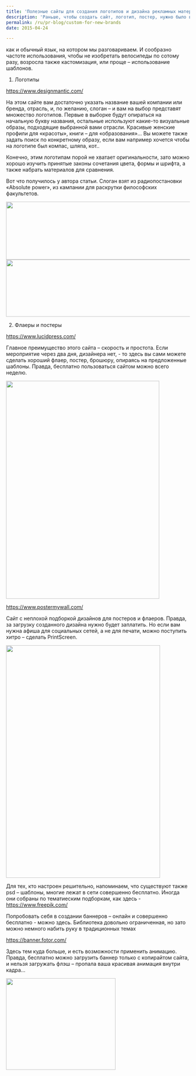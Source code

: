 ```yaml
---
title: 'Полезные сайты для создания логотипов и дизайна рекламных материалов'
description: 'Раньше, чтобы создать сайт, логотип, постер, нужно было все начинать с нуля, и без дизайнера тут было не обойтись. Но этот язык коммерческих символов стал сейчас настолько же стандартным, как и обычный язык, на котором мы разговариваем.'
permalink: /ru/pr-blog/custom-for-new-brands
date: 2015-04-24

---
```


как и обычный язык, на котором мы разговариваем. И сообразно частоте использования, чтобы не изобретать велосипеды по сотому разу, возросла также кастомизация, или проще – использование шаблонов.

1.	Логотипы

https://www.designmantic.com/

На этом сайте вам достаточно указать название вашей компании или бренда, отрасль, и, по желанию, слоган – и вам на выбор представят множество логотипов. Первые в выборке будут опираться на начальную букву названия, остальные используют какие-то визуальные образы, подходящие выбранной вами отрасли. Красивые женские профили для «красоты», книги – для «образования»… Вы можете также задать поиск по конкретному образу, если вам например хочется чтобы на логотипе был компас, шляпа, кот..

Конечно, этим логотипам порой не хватает оригинальности, зато можно хорошо изучить принятые законы сочетания цвета, формы и шрифта, а также набрать материалов для сравнения.

Вот что получилось у автора статьи. Слоган взят из радиопостановки «Absolute power», из кампании для раскрутки философских факультетов.

<img src="{{ site.assets }}/upload/2015-04-23%2014-05-32%20%D0%A1%D0%BA%D1%80%D0%B8%D0%BD%D1%88%D0%BE%D1%82%20%D1%8D%D0%BA%D1%80%D0%B0%D0%BD%D0%B0.png" alt="" class="post__img" width="580" height="158">

<img src="{{ site.assets }}/upload/2015-04-23%2014-11-11%20%D0%A1%D0%BA%D1%80%D0%B8%D0%BD%D1%88%D0%BE%D1%82%20%D1%8D%D0%BA%D1%80%D0%B0%D0%BD%D0%B0.png" alt="" class="post__img" width="579" height="156">

2.	Флаеры и постеры

 https://www.lucidpress.com/

Главное преимущество этого сайта – скорость и простота. Если мероприятие через два дня, дизайнера нет, - то здесь вы сами можете сделать хороший флаер, постер, брошюру, опираясь на предложенные шаблоны. Правда, бесплатно пользоваться сайтом можно всего неделю.

<img src="{{ site.assets }}/upload/5539fcaba1a25.png" alt="" class="post__img" width="420" height="595">

https://www.postermywall.com/

Сайт с неплохой подборкой дизайнов для постеров и флаеров. Правда, за загрузку созданного дизайна нужно будет заплатить. Но если вам нужна афиша для социальных сетей, а не для печати, можно поступить хитро – сделать PrintScreen.

<img src="{{ site.assets }}/upload/2015-04-24%2011-33-26%20%D0%A1%D0%BA%D1%80%D0%B8%D0%BD%D1%88%D0%BE%D1%82%20%D1%8D%D0%BA%D1%80%D0%B0%D0%BD%D0%B0.png" alt="" class="post__img" width="422" height="635">

Для тех, кто настроен решительно, напоминаем, что существуют также psd – шаблоны, многие лежат в сети совершенно бесплатно. Иногда они собраны по тематиеским подборкам, как  здесь - https://www.freepik.com/

Попробовать себя в создании баннеров – онлайн и совершенно бесплатно - можно здесь. Библиотека довольно ограниченная, но зато можно немного набить руку в традиционных темах

https://banner.fotor.com/

Здесь тем куда больше, и есть возможности применить анимацию. Правда, бесплатно можно загрузить баннер только с копирайтом сайта, и нельзя загружать флэш – пропала ваша красивая анимация внутри кадра…

<img src="{{ site.assets }}/upload/Copy-of-300x250-allyoucaneat_128.gif" alt="" class="post__img" width="300" height="250">

